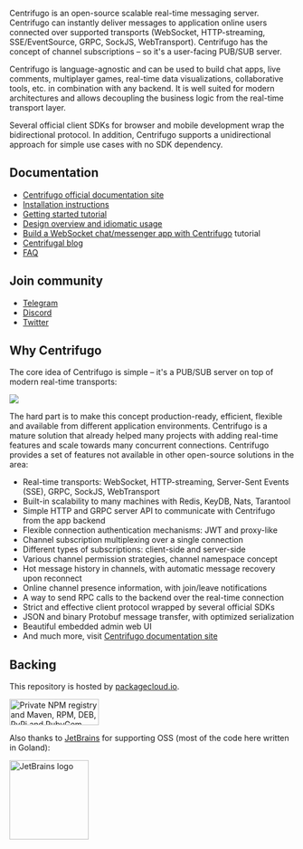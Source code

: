 Centrifugo is an open-source scalable real-time messaging server. Centrifugo can instantly deliver messages to application online users connected over supported transports (WebSocket, HTTP-streaming, SSE/EventSource, GRPC, SockJS, WebTransport). Centrifugo has the concept of channel subscriptions – so it's a user-facing PUB/SUB server.

Centrifugo is language-agnostic and can be used to build chat apps, live comments, multiplayer games, real-time data visualizations, collaborative tools, etc. in combination with any backend. It is well suited for modern architectures and allows decoupling the business logic from the real-time transport layer.

Several official client SDKs for browser and mobile development wrap the bidirectional protocol. In addition, Centrifugo supports a unidirectional approach for simple use cases with no SDK dependency.

## Documentation

* [Centrifugo official documentation site](https://centrifugal.dev)
* [Installation instructions](https://centrifugal.dev/docs/getting-started/installation)
* [Getting started tutorial](https://centrifugal.dev/docs/getting-started/quickstart)
* [Design overview and idiomatic usage](https://centrifugal.dev/docs/getting-started/design)
* [Build a WebSocket chat/messenger app with Centrifugo](https://centrifugal.dev/docs/tutorial/intro) tutorial
* [Centrifugal blog](https://centrifugal.dev/blog)
* [FAQ](https://centrifugal.dev/docs/faq)

## Join community

* [Telegram](https://t.me/joinchat/ABFVWBE0AhkyyhREoaboXQ)
* [Discord](https://discord.gg/tYgADKx)
* [Twitter](https://twitter.com/centrifugalabs)

## Why Centrifugo

The core idea of Centrifugo is simple – it's a PUB/SUB server on top of modern real-time transports:

<img src="https://centrifugal.dev/img/protocol_pub_sub.png?v=2" />

The hard part is to make this concept production-ready, efficient, flexible and available from different application environments. Centrifugo is a mature solution that already helped many projects with adding real-time features and scale towards many concurrent connections. Centrifugo provides a set of features not available in other open-source solutions in the area:

* Real-time transports: WebSocket, HTTP-streaming, Server-Sent Events (SSE), GRPC, SockJS, WebTransport
* Built-in scalability to many machines with Redis, KeyDB, Nats, Tarantool
* Simple HTTP and GRPC server API to communicate with Centrifugo from the app backend
* Flexible connection authentication mechanisms: JWT and proxy-like
* Channel subscription multiplexing over a single connection
* Different types of subscriptions: client-side and server-side
* Various channel permission strategies, channel namespace concept
* Hot message history in channels, with automatic message recovery upon reconnect
* Online channel presence information, with join/leave notifications
* A way to send RPC calls to the backend over the real-time connection
* Strict and effective client protocol wrapped by several official SDKs
* JSON and binary Protobuf message transfer, with optimized serialization
* Beautiful embedded admin web UI
* And much more, visit [Centrifugo documentation site](https://centrifugal.dev)

## Backing

This repository is hosted by [packagecloud.io](https://packagecloud.io/).

<a href="https://packagecloud.io/"><img height="46" width="158" alt="Private NPM registry and Maven, RPM, DEB, PyPi and RubyGem Repository · packagecloud" src="https://packagecloud.io/images/packagecloud-badge.png" /></a>

Also thanks to [JetBrains](https://www.jetbrains.com/) for supporting OSS (most of the code here written in Goland):

<a href="https://www.jetbrains.com/"><img height="140" src="https://resources.jetbrains.com/storage/products/company/brand/logos/jb_beam.png" alt="JetBrains logo"></a>
